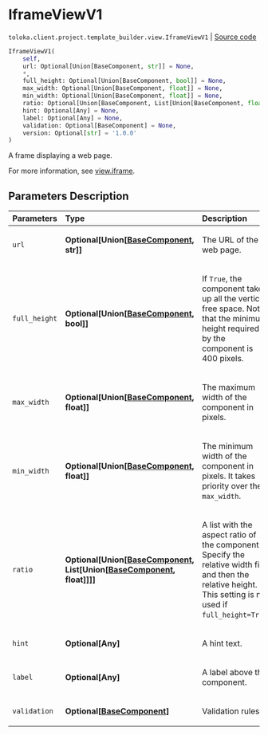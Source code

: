 # IframeViewV1
`toloka.client.project.template_builder.view.IframeViewV1` | [Source code](https://github.com/Toloka/toloka-kit/blob/v1.2.0/src/client/project/template_builder/view.py#L198)

```python
IframeViewV1(
    self,
    url: Optional[Union[BaseComponent, str]] = None,
    *,
    full_height: Optional[Union[BaseComponent, bool]] = None,
    max_width: Optional[Union[BaseComponent, float]] = None,
    min_width: Optional[Union[BaseComponent, float]] = None,
    ratio: Optional[Union[BaseComponent, List[Union[BaseComponent, float]]]] = None,
    hint: Optional[Any] = None,
    label: Optional[Any] = None,
    validation: Optional[BaseComponent] = None,
    version: Optional[str] = '1.0.0'
)
```

A frame displaying a web page.


For more information, see [view.iframe](https://toloka.ai/docs/template-builder/reference/view.iframe).

## Parameters Description

| Parameters | Type | Description |
| :----------| :----| :-----------|
`url`|**Optional\[Union\[[BaseComponent](toloka.client.project.template_builder.base.BaseComponent.md), str\]\]**|<p>The URL of the web page.</p>
`full_height`|**Optional\[Union\[[BaseComponent](toloka.client.project.template_builder.base.BaseComponent.md), bool\]\]**|<p>If `True`, the component takes up all the vertical free space. Note, that the minimum height required by the component is 400 pixels.</p>
`max_width`|**Optional\[Union\[[BaseComponent](toloka.client.project.template_builder.base.BaseComponent.md), float\]\]**|<p>The maximum width of the component in pixels.</p>
`min_width`|**Optional\[Union\[[BaseComponent](toloka.client.project.template_builder.base.BaseComponent.md), float\]\]**|<p>The minimum width of the component in pixels. It takes priority over the `max_width`.</p>
`ratio`|**Optional\[Union\[[BaseComponent](toloka.client.project.template_builder.base.BaseComponent.md), List\[Union\[[BaseComponent](toloka.client.project.template_builder.base.BaseComponent.md), float\]\]\]\]**|<p>A list with the aspect ratio of the component. Specify the relative width first and then the relative height. This setting is not used if `full_height=True`.</p>
`hint`|**Optional\[Any\]**|<p>A hint text.</p>
`label`|**Optional\[Any\]**|<p>A label above the component.</p>
`validation`|**Optional\[[BaseComponent](toloka.client.project.template_builder.base.BaseComponent.md)\]**|<p>Validation rules.</p>
